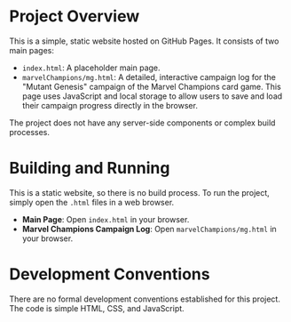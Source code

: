 # Project Overview

This is a simple, static website hosted on GitHub Pages. It consists of two main pages:

*   `index.html`: A placeholder main page.
*   `marvelChampions/mg.html`: A detailed, interactive campaign log for the "Mutant Genesis" campaign of the Marvel Champions card game. This page uses JavaScript and local storage to allow users to save and load their campaign progress directly in the browser.

The project does not have any server-side components or complex build processes.

# Building and Running

This is a static website, so there is no build process. To run the project, simply open the `.html` files in a web browser.

*   **Main Page**: Open `index.html` in your browser.
*   **Marvel Champions Campaign Log**: Open `marvelChampions/mg.html` in your browser.

# Development Conventions

There are no formal development conventions established for this project. The code is simple HTML, CSS, and JavaScript.
